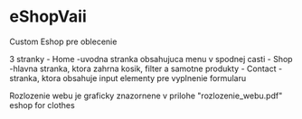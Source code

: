 # eShopVaii

Custom Eshop pre oblecenie

3 stranky - Home
		-uvodna stranka obsahujuca menu v spodnej casti
          - Shop
		-hlavna stranka, ktora zahrna kosik, filter a samotne produkty
	  - Contact
		-stranka, ktora obsahuje input elementy pre vyplnenie formularu

Rozlozenie webu je graficky znazornene v prilohe "rozlozenie_webu.pdf"
eshop for clothes
